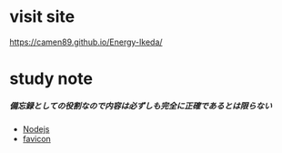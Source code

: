 # visit site
https://camen89.github.io/Energy-Ikeda/
# study note
##### 備忘録としての役割なので内容は必ずしも完全に正確であるとは限らない
- [Nodejs](/Nodejs/STUDYNOTE.md)
- [favicon](/favicon/STUDYNOTE.md)
